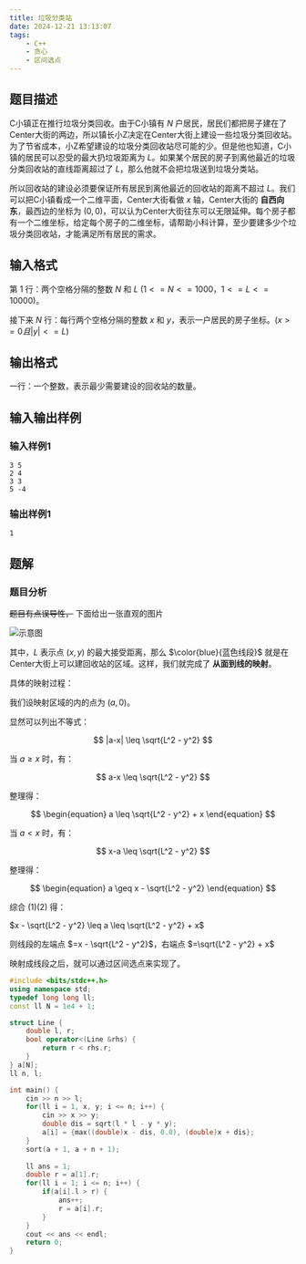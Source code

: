 ```yaml
---
title: 垃圾分类站
date: 2024-12-21 13:13:07
tags:
    - C++
    - 贪心
    - 区间选点
---
```


## 题目描述

C小镇正在推行垃圾分类回收。由于C小镇有 $N$ 户居民，居民们都把房子建在了Center大街的两边，所以镇长小Z决定在Center大街上建设一些垃圾分类回收站。为了节省成本，小Z希望建设的垃圾分类回收站尽可能的少。但是他也知道，C小镇的居民可以忍受的最大扔垃圾距离为 $L$。如果某个居民的房子到离他最近的垃圾分类回收站的直线距离超过了 $L$，那么他就不会把垃圾送到垃圾分类站。

所以回收站的建设必须要保证所有居民到离他最近的回收站的距离不超过 $L$。我们可以把C小镇看成一个二维平面，Center大街看做 $x$ 轴，Center大街的 __自西向东__，最西边的坐标为 $(0, 0)$，可以认为Center大街往东可以无限延伸。每个房子都有一个二维坐标，给定每个房子的二维坐标，请帮助小科计算，至少要建多少个垃圾分类回收站，才能满足所有居民的需求。

## 输入格式

第 $1$ 行：两个空格分隔的整数 $N$ 和 $L$ $(1 <= N <= 1000，1 <= L <= 10000)$。

接下来 $N$ 行：每行两个空格分隔的整数 $x$ 和 $y$，表示一户居民的房子坐标。$(x >= 0 且 |y| <= L)$

## 输出格式

一行：一个整数，表示最少需要建设的回收站的数量。

## 输入输出样例

### 输入样例1

```plaintext
3 5
2 4
3 3
5 -4
```

### 输出样例1

```plaintext
1
```

## 题解

### 题目分析

~~题目有点误导性，~~ 下面给出一张直观的图片

![示意图](/images/省赛冲刺/2/3-1.png)

其中，$L$ 表示点 $(x,y)$ 的最大接受距离，那么 $\color{blue}{蓝色线段}$ 就是在Center大街上可以建回收站的区域。这样，我们就完成了 __从面到线的映射__。

具体的映射过程：

我们设映射区域的内的点为 $(a,0)$。

显然可以列出不等式：

$$
|a-x| \leq \sqrt{L^2 - y^2}
$$

当 $a \ge x$ 时，有：

$$
a-x \leq \sqrt{L^2 - y^2}
$$

整理得：

$$
\begin{equation}
a \leq \sqrt{L^2 - y^2} + x
\end{equation}
$$

当 $a < x$ 时，有：

$$
x-a \leq \sqrt{L^2 - y^2}
$$

整理得：

$$
\begin{equation}
a \geq x - \sqrt{L^2 - y^2}
\end{equation}
$$

综合 $(1)(2)$ 得：

$x - \sqrt{L^2 - y^2} \leq a \leq \sqrt{L^2 - y^2} + x$

则线段的左端点 $=x - \sqrt{L^2 - y^2}$，右端点 $=\sqrt{L^2 - y^2} + x$

映射成线段之后，就可以通过区间选点来实现了。

```cpp
#include <bits/stdc++.h>
using namespace std;
typedef long long ll;
const ll N = 1e4 + 1;

struct Line {
    double l, r;
    bool operator<(Line &rhs) {
        return r < rhs.r;
    }
} a[N];
ll n, l;

int main() {
    cin >> n >> l;
    for(ll i = 1, x, y; i <= n; i++) {
        cin >> x >> y;
        double dis = sqrt(l * l - y * y);
        a[i] = {max((double)x - dis, 0.0), (double)x + dis};
    }
    sort(a + 1, a + n + 1);
    
    ll ans = 1;
    double r = a[1].r;
    for(ll i = 1; i <= n; i++) {
        if(a[i].l > r) {
            ans++;
            r = a[i].r;
        }
    }
    cout << ans << endl;
    return 0;
}
```